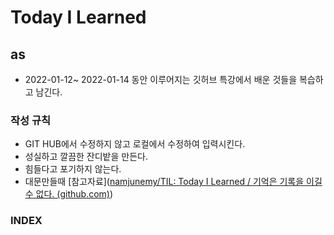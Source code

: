# Today I Learned 

## as

- 2022-01-12~ 2022-01-14 동안 이루어지는 깃허브 특강에서 배운 것들을 복습하고 남긴다.



### 작성 규칙

- GIT HUB에서 수정하지 않고 로컬에서 수정하여 입력시킨다.
- 성실하고 깔끔한 잔디밭을 만든다.
- 힘들다고 포기하지 않는다. 
- 대문만들때 [참고자료]([namjunemy/TIL: Today I Learned / 기억은 기록을 이길 수 없다. (github.com)](https://github.com/namjunemy/TIL))



### INDEX



